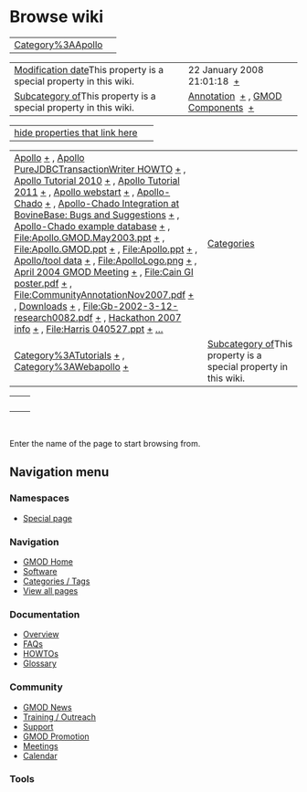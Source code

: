 



<span id="top"></span>




# <span dir="auto">Browse wiki</span>






|                                                            |     |
|------------------------------------------------------------|-----|
| [Category%3AApollo](/wiki/Category%3AApollo "Category%3AApollo") |     |

|  |  |
|----|----|
| <span class="smw-highlighter" data-type="1" state="inline" data-title="Property"><span class="smwbuiltin">[Modification date](/wiki/Property:Modification_date "Property:Modification date")</span><span class="smwttcontent">This property is a special property in this wiki.</span></span> | <span class="smwb-value">22 January 2008 21:01:18  <span class="smwsearch">[+](/wiki/Special%3ASearchByProperty/Modification-20date/22-20January-202008-2021:01:18 "Special%3ASearchByProperty/Modification-20date/22-20January-202008-2021:01:18")</span></span> |
| <span class="smw-highlighter" data-type="1" state="inline" data-title="Property"><span class="smwbuiltin">[Subcategory of](/wiki/Property:Subcategory_of "Property:Subcategory of")</span><span class="smwttcontent">This property is a special property in this wiki.</span></span> | <span class="smwb-value">[Annotation](/wiki/Category%3AAnnotation "Category%3AAnnotation")  <span class="smwsearch">[+](/wiki/Special%3ASearchByProperty/Subcategory-20of/Annotation "Special%3ASearchByProperty/Subcategory-20of/Annotation")</span></span> , <span class="smwb-value">[GMOD Components](/wiki/Category%3AGMOD_Components "Category%3AGMOD Components")  <span class="smwsearch">[+](/wiki/Special%3ASearchByProperty/Subcategory-20of/GMOD-20Components "Special%3ASearchByProperty/Subcategory-20of/GMOD-20Components")</span></span> |

<span id="smw_browse_incoming"></span>

|  |  |
|----|----|
| [hide properties that link here](/mediawiki/index.php?title=Special:Browse&offset=0&dir=out&article=Category%3AApollo)  |  |

|  |  |
|----|----|
| <span class="smwb-ivalue">[Apollo](/wiki/Apollo "Apollo") <span class="smwbrowse">[+](/wiki/Special%3ABrowse/Apollo "Special%3ABrowse/Apollo")</span></span> , <span class="smwb-ivalue">[Apollo PureJDBCTransactionWriter HOWTO](/wiki/Apollo_PureJDBCTransactionWriter_HOWTO "Apollo PureJDBCTransactionWriter HOWTO") <span class="smwbrowse">[+](/wiki/Special%3ABrowse/Apollo-20PureJDBCTransactionWriter-20HOWTO "Special%3ABrowse/Apollo-20PureJDBCTransactionWriter-20HOWTO")</span></span> , <span class="smwb-ivalue">[Apollo Tutorial 2010](/wiki/Apollo_Tutorial_2010 "Apollo Tutorial 2010") <span class="smwbrowse">[+](/wiki/Special%3ABrowse/Apollo-20Tutorial-202010 "Special%3ABrowse/Apollo-20Tutorial-202010")</span></span> , <span class="smwb-ivalue">[Apollo Tutorial 2011](/wiki/Apollo_Tutorial_2011 "Apollo Tutorial 2011") <span class="smwbrowse">[+](/wiki/Special%3ABrowse/Apollo-20Tutorial-202011 "Special%3ABrowse/Apollo-20Tutorial-202011")</span></span> , <span class="smwb-ivalue">[Apollo webstart](/wiki/Apollo_webstart "Apollo webstart") <span class="smwbrowse">[+](/wiki/Special%3ABrowse/Apollo-20webstart "Special%3ABrowse/Apollo-20webstart")</span></span> , <span class="smwb-ivalue">[Apollo-Chado](/wiki/Apollo-Chado "Apollo-Chado") <span class="smwbrowse">[+](/wiki/Special%3ABrowse/Apollo-2DChado "Special%3ABrowse/Apollo-2DChado")</span></span> , <span class="smwb-ivalue">[Apollo-Chado Integration at BovineBase: Bugs and Suggestions](/wiki/Apollo-Chado_Integration_at_BovineBase%3A_Bugs_and_Suggestions "Apollo-Chado Integration at BovineBase: Bugs and Suggestions") <span class="smwbrowse">[+](/wiki/Special%3ABrowse/Apollo-2DChado-20Integration-20at-20BovineBase:-20Bugs-20and-20Suggestions "Special%3ABrowse/Apollo-2DChado-20Integration-20at-20BovineBase:-20Bugs-20and-20Suggestions")</span></span> , <span class="smwb-ivalue">[Apollo-Chado example database](/wiki/Apollo-Chado_example_database "Apollo-Chado example database") <span class="smwbrowse">[+](/wiki/Special%3ABrowse/Apollo-2DChado-20example-20database "Special%3ABrowse/Apollo-2DChado-20example-20database")</span></span> , <span class="smwb-ivalue">[File:Apollo.GMOD.May2003.ppt](/wiki/File:Apollo.GMOD.May2003.ppt "File:Apollo.GMOD.May2003.ppt") <span class="smwbrowse">[+](/wiki/Special%3ABrowse/File:Apollo.GMOD.May2003.ppt "Special%3ABrowse/File:Apollo.GMOD.May2003.ppt")</span></span> , <span class="smwb-ivalue">[File:Apollo.GMOD.ppt](/wiki/File:Apollo.GMOD.ppt "File:Apollo.GMOD.ppt") <span class="smwbrowse">[+](/wiki/Special%3ABrowse/File:Apollo.GMOD.ppt "Special%3ABrowse/File:Apollo.GMOD.ppt")</span></span> , <span class="smwb-ivalue">[File:Apollo.ppt](/wiki/File:Apollo.ppt "File:Apollo.ppt") <span class="smwbrowse">[+](/wiki/Special%3ABrowse/File:Apollo.ppt "Special%3ABrowse/File:Apollo.ppt")</span></span> , <span class="smwb-ivalue">[Apollo/tool data](/wiki/Apollo/tool_data "Apollo/tool data") <span class="smwbrowse">[+](/wiki/Special%3ABrowse/Apollo-2Ftool-20data "Special%3ABrowse/Apollo-2Ftool-20data")</span></span> , <span class="smwb-ivalue">[File:ApolloLogo.png](/wiki/File:ApolloLogo.png "File:ApolloLogo.png") <span class="smwbrowse">[+](/wiki/Special%3ABrowse/File:ApolloLogo.png "Special%3ABrowse/File:ApolloLogo.png")</span></span> , <span class="smwb-ivalue">[April 2004 GMOD Meeting](/wiki/April_2004_GMOD_Meeting "April 2004 GMOD Meeting") <span class="smwbrowse">[+](/wiki/Special%3ABrowse/April-202004-20GMOD-20Meeting "Special%3ABrowse/April-202004-20GMOD-20Meeting")</span></span> , <span class="smwb-ivalue">[File:Cain GI poster.pdf](/wiki/File:Cain_GI_poster.pdf "File:Cain GI poster.pdf") <span class="smwbrowse">[+](/wiki/Special%3ABrowse/File:Cain-20GI-20poster.pdf "Special%3ABrowse/File:Cain-20GI-20poster.pdf")</span></span> , <span class="smwb-ivalue">[File:CommunityAnnotationNov2007.pdf](/wiki/File:CommunityAnnotationNov2007.pdf "File:CommunityAnnotationNov2007.pdf") <span class="smwbrowse">[+](/wiki/Special%3ABrowse/File:CommunityAnnotationNov2007.pdf "Special%3ABrowse/File:CommunityAnnotationNov2007.pdf")</span></span> , <span class="smwb-ivalue">[Downloads](/wiki/Downloads "Downloads") <span class="smwbrowse">[+](/wiki/Special%3ABrowse/Downloads "Special%3ABrowse/Downloads")</span></span> , <span class="smwb-ivalue">[File:Gb-2002-3-12-research0082.pdf](/wiki/File:Gb-2002-3-12-research0082.pdf "File:Gb-2002-3-12-research0082.pdf") <span class="smwbrowse">[+](/wiki/Special%3ABrowse/File:Gb-2D2002-2D3-2D12-2Dresearch0082.pdf "Special%3ABrowse/File:Gb-2D2002-2D3-2D12-2Dresearch0082.pdf")</span></span> , <span class="smwb-ivalue">[Hackathon 2007 info](/wiki/Hackathon_2007_info "Hackathon 2007 info") <span class="smwbrowse">[+](/wiki/Special%3ABrowse/Hackathon-202007-20info "Special%3ABrowse/Hackathon-202007-20info")</span></span> , <span class="smwb-ivalue">[File:Harris 040527.ppt](/wiki/File:Harris_040527.ppt "File:Harris 040527.ppt") <span class="smwbrowse">[+](/wiki/Special%3ABrowse/File:Harris-20040527.ppt "Special%3ABrowse/File:Harris-20040527.ppt")</span></span> […](/mediawiki/index.php?title=Special%3ASearchByProperty&property=&value=Category%3AApollo) | [Categories](/wiki/Special%3ACategories "Special%3ACategories") |
| <span class="smwb-ivalue">[Category%3ATutorials](/wiki/Category%3ATutorials "Category%3ATutorials") <span class="smwbrowse">[+](/wiki/Special%3ABrowse/Category%3ATutorials "Special%3ABrowse/Category%3ATutorials")</span></span> , <span class="smwb-ivalue">[Category%3AWebapollo](/wiki/Category%3AWebapollo "Category%3AWebapollo") <span class="smwbrowse">[+](/wiki/Special%3ABrowse/Category%3AWebapollo "Special%3ABrowse/Category%3AWebapollo")</span></span> | <span class="smw-highlighter" data-type="1" state="inline" data-title="Property"><span class="smwbuiltin">[Subcategory of](/wiki/Property:Subcategory_of "Property:Subcategory of")</span><span class="smwttcontent">This property is a special property in this wiki.</span></span> |

|     |     |
|-----|-----|
|     |     |

 

Enter the name of the page to start browsing from.  








## Navigation menu



### Namespaces

- <span id="ca-nstab-special">[Special
  page](/wiki/Special%3ABrowse/Category%3AApollo "This is a special page, you cannot edit the page itself")</span>






### Navigation



- <span id="n-GMOD-Home">[GMOD Home](/wiki/Main_Page)</span>
- <span id="n-Software">[Software](/wiki/GMOD_Components)</span>
- <span id="n-Categories-.2F-Tags">[Categories /
  Tags](/wiki/Categories)</span>
- <span id="n-View-all-pages">[View all
  pages](/wiki/Special:AllPages)</span>




### Documentation



- <span id="n-Overview">[Overview](/wiki/Overview)</span>
- <span id="n-FAQs">[FAQs](/wiki/Category%3AFAQ)</span>
- <span id="n-HOWTOs">[HOWTOs](/wiki/Category%3AHOWTO)</span>
- <span id="n-Glossary">[Glossary](/wiki/Glossary)</span>




### Community



- <span id="n-GMOD-News">[GMOD News](/wiki/GMOD_News)</span>
- <span id="n-Training-.2F-Outreach">[Training /
  Outreach](/wiki/Training_and_Outreach)</span>
- <span id="n-Support">[Support](/wiki/Support)</span>
- <span id="n-GMOD-Promotion">[GMOD
  Promotion](/wiki/GMOD_Promotion)</span>
- <span id="n-Meetings">[Meetings](/wiki/Meetings)</span>
- <span id="n-Calendar">[Calendar](/wiki/Calendar)</span>




### Tools












<!-- -->




